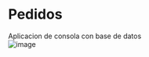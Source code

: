 # Pedidos
Aplicacion de consola con base de datos <br>
![image](https://user-images.githubusercontent.com/79023436/167769342-4686846a-9c17-40bb-a6a2-70c28a94855c.png)
